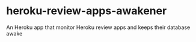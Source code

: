 # heroku-review-apps-awakener
An Heroku app that monitor Heroku review apps and keeps their database awake
